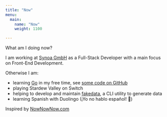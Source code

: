 ```yaml
---
title: "Now"
menu:
  main:
    name: "Now"
    weight: 1100

---
```


What am I doing now?

I am working at [Synoa GmbH](https://synoa.de) as a Full-Stack Developer with a main focus on Front-End Development.

Otherwise I am:

- learning [Go](https://golang.org/) in my free time, see [some code on GitHub](https://github.com/kevingimbel?utf8=%E2%9C%93&tab=repositories&q=&type=&language=go)
- playing Stardew Valley on Switch
- helping to develop and maintain [fakedata](https://github.com/lucapette/fakedata), a CLI utility to generate data
- learning Spanish with Duolingo (¡Yo no hablo español! 😬)

Inspired by [NowNowNow.com](http://nownownow.com/)

